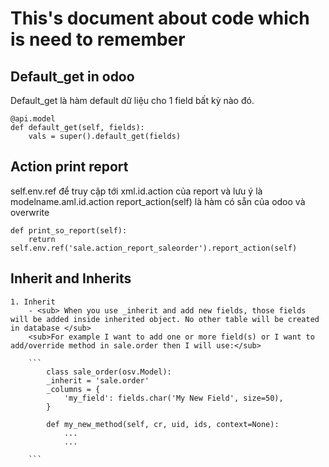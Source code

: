 # This's document about code which is need to remember
## Default_get in odoo
Default_get là hàm default dữ liệu cho 1 field bất kỳ nào đó. 

    @api.model
    def default_get(self, fields):
        vals = super().default_get(fields)

## Action print report
self.env.ref để truy cập tới xml.id.action của report và lưu ý là modelname.aml.id.action
report_action(self) là hàm có sẵn của odoo và overwrite
    
    def print_so_report(self):
        return self.env.ref('sale.action_report_saleorder').report_action(self)
## Inherit and Inherits
    1. Inherit
        - <sub> When you use _inherit and add new fields, those fields will be added inside inherited object. No other table will be created in database </sub>
        <sub>For example I want to add one or more field(s) or I want to add/override method in sale.order then I will use:</sub>

        ``` 
            class sale_order(osv.Model):
            _inherit = 'sale.order'
            _columns = {
                'my_field': fields.char('My New Field', size=50),
            }

            def my_new_method(self, cr, uid, ids, context=None):
                ...
                ...

        ```

